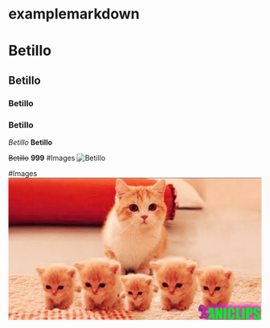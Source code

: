 # examplemarkdown

# Betillo
## Betillo
### Betillo
### Betillo

_Betillo_
**Betillo**

~~Betillo~~
**999**
#Images
![Betillo](https://avatars2.githubusercontent.com/u/22943822?s=460&v=4 )


#Images
![image](images/a.jpg)



